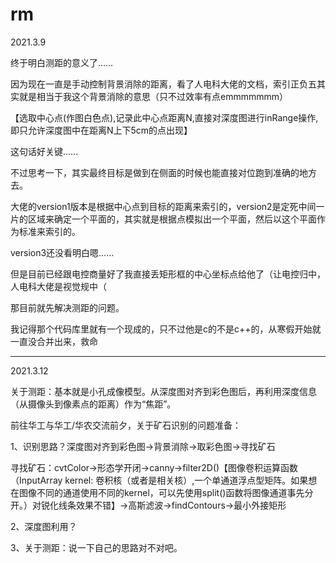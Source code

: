# rm
2021.3.9

终于明白测距的意义了……

因为现在一直是手动控制背景消除的距离，看了人电科大佬的文档，索引正负五其实就是相当于我这个背景消除的意思（只不过效率有点emmmmmmm）

【选取中心点(作图白色点),记录此中心点距离N,直接对深度图进行inRange操作,即只允许深度图中在距离N上下5cm的点出现】

这句话好关键……

不过思考一下，其实最终目标是做到在侧面的时候也能直接对位跑到准确的地方去。

大佬的version1版本是根据中心点到目标的距离来索引的，version2是定死中间一片的区域来确定一个平面的，其实就是根据点模拟出一个平面，然后以这个平面作为标准来索引的。

version3还没看明白嗯……

但是目前已经跟电控商量好了我直接丢矩形框的中心坐标点给他了（让电控归中，人电科大佬是视觉规中（

那目前就先解决测距的问题。

我记得那个代码库里就有一个现成的，只不过他是c的不是c++的，从寒假开始就一直没合并出来，救命

-------------------------------
2021.3.12

关于测距：基本就是小孔成像模型。从深度图对齐到彩色图后，再利用深度信息（从摄像头到像素点的距离）作为“焦距”。

前往华工与华工/华农交流前夕，关于矿石识别的问题准备：

1、识别思路？深度图对齐到彩色图->背景消除->取彩色图->寻找矿石

寻找矿石：cvtColor->形态学开闭->canny->filter2D()【图像卷积运算函数（InputArray kernel: 卷积核（或者是相关核）,一个单通道浮点型矩阵。如果想在图像不同的通道使用不同的kernel，可以先使用split()函数将图像通道事先分开。）对锐化线条效果不错】->高斯滤波->findContours->最小外接矩形

2、深度图利用？

3、关于测距：说一下自己的思路对不对吧。
